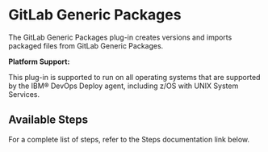 # GitLab Generic Packages

The GitLab Generic Packages plug-in creates versions and imports packaged files from GitLab Generic Packages.

**Platform Support:**

This plug-in is supported to run on all operating systems that are supported by the IBM® DevOps Deploy agent, including z/OS with UNIX System Services.


## Available Steps

For a complete list of steps, refer to the Steps documentation link below.



